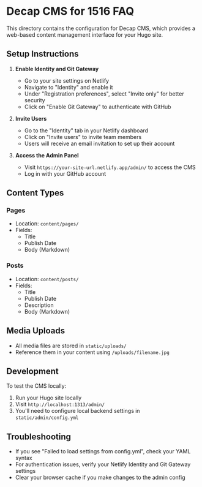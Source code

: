 # Decap CMS for 1516 FAQ

This directory contains the configuration for Decap CMS, which provides a web-based content management interface for your Hugo site.

## Setup Instructions

1. **Enable Identity and Git Gateway**
   - Go to your site settings on Netlify
   - Navigate to "Identity" and enable it
   - Under "Registration preferences", select "Invite only" for better security
   - Click on "Enable Git Gateway" to authenticate with GitHub

2. **Invite Users**
   - Go to the "Identity" tab in your Netlify dashboard
   - Click on "Invite users" to invite team members
   - Users will receive an email invitation to set up their account

3. **Access the Admin Panel**
   - Visit `https://your-site-url.netlify.app/admin/` to access the CMS
   - Log in with your GitHub account

## Content Types

### Pages
- Location: `content/pages/`
- Fields:
  - Title
  - Publish Date
  - Body (Markdown)

### Posts
- Location: `content/posts/`
- Fields:
  - Title
  - Publish Date
  - Description
  - Body (Markdown)

## Media Uploads
- All media files are stored in `static/uploads/`
- Reference them in your content using `/uploads/filename.jpg`

## Development

To test the CMS locally:

1. Run your Hugo site locally
2. Visit `http://localhost:1313/admin/`
3. You'll need to configure local backend settings in `static/admin/config.yml`

## Troubleshooting

- If you see "Failed to load settings from config.yml", check your YAML syntax
- For authentication issues, verify your Netlify Identity and Git Gateway settings
- Clear your browser cache if you make changes to the admin config
